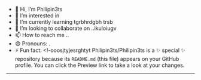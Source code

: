 - 👋 Hi, I’m Philipin3ts
- 👀 I’m interested in 
- 🌱 I’m currently learning tgrbhrdgbh trsb
- 💞️ I’m looking to collaborate on ..ikuloiugv
- 📫 How to reach me ..
- 😄 Pronouns: .
- ⚡ Fun fact: 
<!-ooosjtyjesrghtyt
Philipin3ts/Philipin3ts is a ✨ special ✨ repository because its `README.md` (this file) appears on your GitHub profile.
You can click the Preview link to take a look at your changes.
---
